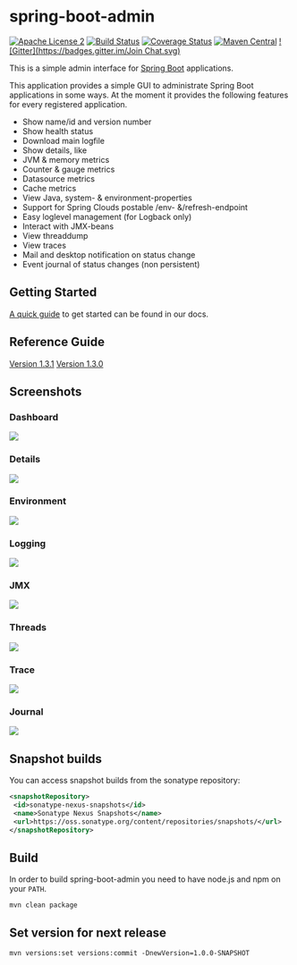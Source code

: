 spring-boot-admin
=================
[![Apache License 2](https://img.shields.io/badge/license-ASF2-blue.svg)](https://www.apache.org/licenses/LICENSE-2.0.txt)
[![Build Status](https://travis-ci.org/codecentric/spring-boot-admin.svg?branch=master)](https://travis-ci.org/codecentric/spring-boot-admin)
[![Coverage Status](https://coveralls.io/repos/codecentric/spring-boot-admin/badge.svg)](https://coveralls.io/r/codecentric/spring-boot-admin)
[![Maven Central](https://maven-badges.herokuapp.com/maven-central/de.codecentric/spring-boot-admin/badge.svg)](https://maven-badges.herokuapp.com/maven-central/de.codecentric/spring-boot-admin/)
[![Gitter](https://badges.gitter.im/Join Chat.svg)](https://gitter.im/codecentric/spring-boot-admin?utm_source=badge&utm_medium=badge&utm_campaign=pr-badge&utm_content=badge)

This is a simple admin interface for [Spring Boot](http://projects.spring.io/spring-boot/ "Official Spring-Boot website") applications.

This application provides a simple GUI to administrate Spring Boot applications in some ways. At the moment it provides the following features for every registered application.

* Show name/id and version number
* Show health status
* Download main logfile
* Show details, like
 * JVM & memory metrics
 * Counter & gauge metrics
 * Datasource metrics
 * Cache metrics
* View Java, system- & environment-properties
* Support for Spring Clouds postable /env- &/refresh-endpoint
* Easy loglevel management (for Logback only)
* Interact with JMX-beans
* View threaddump
* View traces
* Mail and desktop notification on status change
* Event journal of status changes (non persistent)

## Getting Started

[A quick guide](http://codecentric.github.io/spring-boot-admin/1.3.0/#getting-started) to get started can be found in our docs.

## Reference Guide

[Version 1.3.1](http://codecentric.github.io/spring-boot-admin/1.3.1/)
[Version 1.3.0](http://codecentric.github.io/spring-boot-admin/1.3.0/)

## Screenshots

### Dashboard

[](url "title")
<img src="https://raw.githubusercontent.com/codecentric/spring-boot-admin/master/screenshot.png">

### Details

[](url "title")
<img src="https://raw.githubusercontent.com/codecentric/spring-boot-admin/master/screenshot-details.png">

### Environment

[](url "title")
<img src="https://raw.githubusercontent.com/codecentric/spring-boot-admin/master/screenshot-environment.png">

### Logging

[](url "title")
<img src="https://raw.githubusercontent.com/codecentric/spring-boot-admin/master/screenshot-logging.png">

### JMX

[](url "title")
<img src="https://raw.githubusercontent.com/codecentric/spring-boot-admin/master/screenshot-jmx.png">

### Threads

[](url "title")
<img src="https://raw.githubusercontent.com/codecentric/spring-boot-admin/master/screenshot-threads.png">

### Trace

[](url "title")
<img src="https://raw.githubusercontent.com/codecentric/spring-boot-admin/master/screenshot-trace.png">

### Journal

[](url "title")
<img src="https://raw.githubusercontent.com/codecentric/spring-boot-admin/master/screenshot-journal.png">

## Snapshot builds
You can access snapshot builds from the sonatype repository:
```xml
<snapshotRepository>
 <id>sonatype-nexus-snapshots</id>
 <name>Sonatype Nexus Snapshots</name>
 <url>https://oss.sonatype.org/content/repositories/snapshots/</url>
</snapshotRepository>
```

## Build
In order to build spring-boot-admin you need to have node.js and npm on your `PATH`.

```shell
mvn clean package
```

## Set version for next release
```shell
mvn versions:set versions:commit -DnewVersion=1.0.0-SNAPSHOT
```
